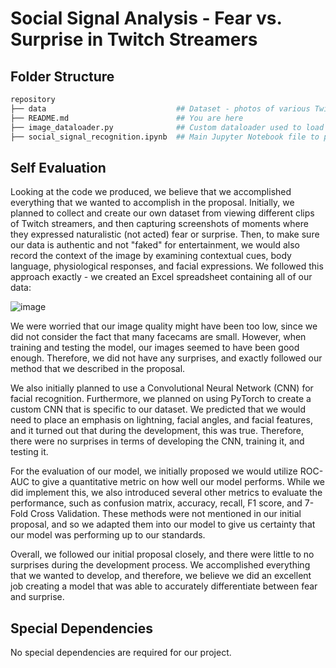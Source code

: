 # Social Signal Analysis - Fear vs. Surprise in Twitch Streamers

## Folder Structure

```bash
repository
├── data                             ## Dataset - photos of various Twitch streamers showcasing fear or surprise
├── README.md                        ## You are here
├── image_dataloader.py              ## Custom dataloader used to load and label images
├── social_signal_recognition.ipynb  ## Main Jupyter Notebook file to process images, train model, test model, and report results
```

## Self Evaluation
Looking at the code we produced, we believe that we accomplished everything that we wanted to accomplish in the proposal. Initially, we planned to collect and create our own dataset from viewing different clips of Twitch streamers, and then capturing screenshots of moments where they expressed naturalistic (not acted) fear or surprise. Then, to make sure our data is authentic and not "faked" for entertainment, we would also record the context of the image by examining contextual cues, body language, physiological responses, and facial expressions. We followed this approach exactly - we created an Excel spreadsheet containing all of our data:

![image](https://github.com/user-attachments/assets/b4b86ce6-83ac-42c5-8089-f73656cf1512)

We were worried that our image quality might have been too low, since we did not consider the fact that many facecams are small. However, when training and testing the model, our images seemed to have been good enough. Therefore, we did not have any surprises, and exactly followed our method that we described in the proposal.

We also initially planned to use a Convolutional Neural Network (CNN) for facial recognition. Furthermore, we planned on using PyTorch to create a custom CNN that is specific to our dataset. We predicted that we would need to place an emphasis on lightning, facial angles, and facial features, and it turned out that during the development, this was true. Therefore, there were no surprises in terms of developing the CNN, training it, and testing it.

For the evaluation of our model, we initially proposed we would utilize ROC-AUC to give a quantitative metric on how well our model performs. While we did implement this, we also introduced several other metrics to evaluate the performance, such as confusion matrix, accuracy, recall, F1 score, and 7-Fold Cross Validation. These methods were not mentioned in our initial proposal, and so we adapted them into our model to give us certainty that our model was performing up to our standards.

Overall, we followed our initial proposal closely, and there were little to no surprises during the development process. We accomplished everything that we wanted to develop, and therefore, we believe we did an excellent job creating a model that was able to accurately differentiate between fear and surprise.

## Special Dependencies

No special dependencies are required for our project. 
